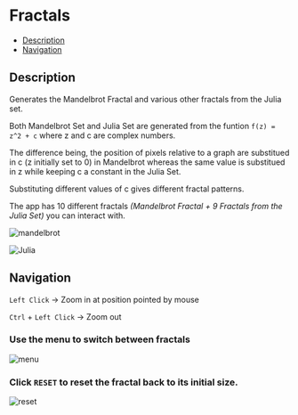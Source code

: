 # Fractals
* [Description](#description)
* [Navigation](#navigation)

## Description
Generates the Mandelbrot Fractal and various other fractals from the Julia set.

Both Mandelbrot Set and Julia Set are generated from the funtion  `f(z) = z^2 + c`  where z and c are complex numbers.

The difference being, the position of pixels relative to a graph are substitued in c (z initially set to 0) in Mandelbrot whereas the same value is substitued in z while keeping c a constant in the Julia Set.

Substituting different values of c gives different fractal patterns.

The app has 10 different fractals *(Mandelbrot Fractal + 9 Fractals from the Julia Set)* you can interact with.

![mandelbrot](https://user-images.githubusercontent.com/84562594/131230670-2f03b987-4c0b-44dc-8087-0e810e1ef32d.png)

![Julia](https://user-images.githubusercontent.com/84562594/131230752-3f51574b-6217-4f83-b302-f3b3c5cf5b6c.png)

## Navigation

 `Left Click` -> Zoom in at position pointed by mouse
 
 `Ctrl` + `Left Click` -> Zoom out

 ### Use the menu to switch between fractals

![menu](https://user-images.githubusercontent.com/84562594/131230811-0ff92647-7afa-4b14-b54c-6fe0dadd4e2d.png)

 ### Click `RESET` to reset the fractal back to its initial size.
 
![reset](https://user-images.githubusercontent.com/84562594/131231303-591a76b5-4ff5-4207-9547-a734d634c568.png)
